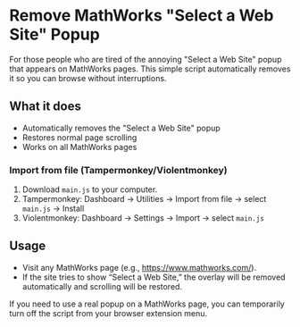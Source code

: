 # Remove MathWorks "Select a Web Site" Popup

For those people who are tired of the annoying "Select a Web Site" popup that appears on MathWorks pages. This simple script automatically removes it so you can browse without interruptions.

## What it does
- Automatically removes the "Select a Web Site" popup
- Restores normal page scrolling
- Works on all MathWorks pages

### Import from file (Tampermonkey/Violentmonkey)
1. Download `main.js` to your computer.
2. Tampermonkey: Dashboard → Utilities → Import from file → select `main.js` → Install
3. Violentmonkey: Dashboard → Settings → Import → select `main.js`

## Usage
- Visit any MathWorks page (e.g., https://www.mathworks.com/).
- If the site tries to show “Select a Web Site,” the overlay will be removed automatically and scrolling will be restored.

If you need to use a real popup on a MathWorks page, you can temporarily turn off the script from your browser extension menu.
